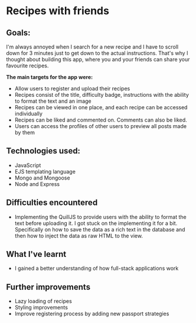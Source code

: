 # Recipes with friends

## Goals:
I'm always annoyed when I search for a new recipe and I have to scroll down for 3 minutes just to get down to the actual instructions. That's why I thought about building this app, where you and your friends can share your favourite recipes.

**The main targets for the app were:**
- Allow users to register and upload their recipes
- Recipes consist of the title, difficulty badge, instructions with the ability to format the text and an image
- Recipes can be viewed in one place, and each recipe can be accessed individually
- Recipes can be liked and commented on. Comments can also be liked. 
- Users can access the profiles of other users to preview all posts made by them


## Technologies used:
- JavaScript
- EJS templating language
- Mongo and Mongoose
- Node and Express

## Difficulties encountered
- Implementing the QuillJS to provide users with the ability to format the text before uploading it. I got stuck on the implementing it for a bit. Specifically on 
  how to save the data as a rich text in the database and then how to inject the data as raw HTML to the view.

## What I've learnt
- I gained a better understanding of how full-stack applications work

## Further improvements
- Lazy loading of recipes
- Styling improvements 
- Improve registering process by adding new passport strategies

